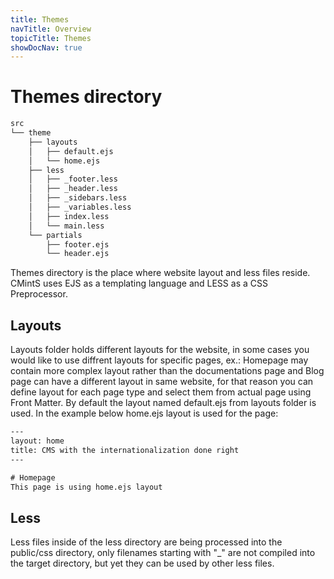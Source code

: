 ```yaml
---
title: Themes
navTitle: Overview
topicTitle: Themes
showDocNav: true
---
```


# Themes directory

```bash
src
└── theme
    ├── layouts
    │   ├── default.ejs
    │   └── home.ejs
    ├── less
    │   ├── _footer.less
    │   ├── _header.less
    │   ├── _sidebars.less
    │   ├── _variables.less
    │   ├── index.less
    │   └── main.less
    └── partials
        ├── footer.ejs
        └── header.ejs
```

Themes directory is the place where website layout and less files reside.
CMintS uses EJS as a templating language and LESS as a CSS Preprocessor.

## Layouts

Layouts folder holds different layouts for the website, in some cases you would
like to use diffrent layouts for specific pages, ex.: Homepage may contain more
complex layout rather than the documentations page and Blog page can have a
different layout in same website, for that reason you can define layout for each
page type and select them from actual page using Front Matter. By default the
layout named default.ejs from layouts folder is used. In the example below
home.ejs layout is used for the page:

```html
---
layout: home
title: CMS with the internationalization done right
---

# Homepage
This page is using home.ejs layout
```

## Less

Less files inside of the less directory are being processed into the public/css
directory, only filenames starting with "_" are not compiled into the target
directory, but yet they can be used by other less files.
